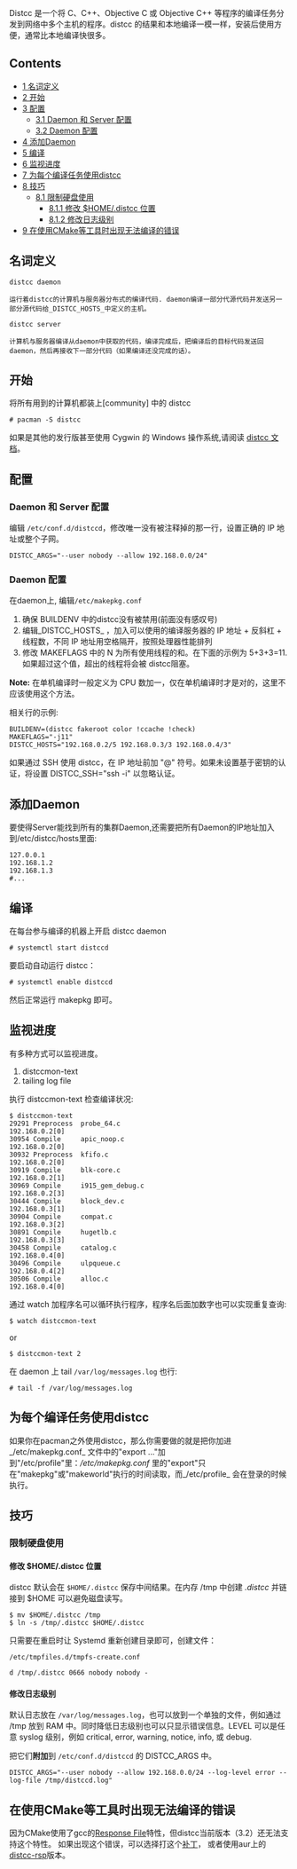Distcc 是一个将 C、C++、Objective C 或 Objective C++ 等程序的编译任务分发到网络中多个主机的程序。distcc 的结果和本地编译一模一样，安装后使用方便，通常比本地编译快很多。

## Contents

*   [1 名词定义](#.E5.90.8D.E8.AF.8D.E5.AE.9A.E4.B9.89)
*   [2 开始](#.E5.BC.80.E5.A7.8B)
*   [3 配置](#.E9.85.8D.E7.BD.AE)
    *   [3.1 Daemon 和 Server 配置](#Daemon_.E5.92.8C_Server_.E9.85.8D.E7.BD.AE)
    *   [3.2 Daemon 配置](#Daemon_.E9.85.8D.E7.BD.AE)
*   [4 添加Daemon](#.E6.B7.BB.E5.8A.A0Daemon)
*   [5 编译](#.E7.BC.96.E8.AF.91)
*   [6 监视进度](#.E7.9B.91.E8.A7.86.E8.BF.9B.E5.BA.A6)
*   [7 为每个编译任务使用distcc](#.E4.B8.BA.E6.AF.8F.E4.B8.AA.E7.BC.96.E8.AF.91.E4.BB.BB.E5.8A.A1.E4.BD.BF.E7.94.A8distcc)
*   [8 技巧](#.E6.8A.80.E5.B7.A7)
    *   [8.1 限制硬盘使用](#.E9.99.90.E5.88.B6.E7.A1.AC.E7.9B.98.E4.BD.BF.E7.94.A8)
        *   [8.1.1 修改 $HOME/.distcc 位置](#.E4.BF.AE.E6.94.B9_.24HOME.2F.distcc_.E4.BD.8D.E7.BD.AE)
        *   [8.1.2 修改日志级别](#.E4.BF.AE.E6.94.B9.E6.97.A5.E5.BF.97.E7.BA.A7.E5.88.AB)
*   [9 在使用CMake等工具时出现无法编译的错误](#.E5.9C.A8.E4.BD.BF.E7.94.A8CMake.E7.AD.89.E5.B7.A5.E5.85.B7.E6.97.B6.E5.87.BA.E7.8E.B0.E6.97.A0.E6.B3.95.E7.BC.96.E8.AF.91.E7.9A.84.E9.94.99.E8.AF.AF)

## 名词定义

	distcc daemon

	运行着distcc的计算机与服务器分布式的编译代码. daemon编译一部分代源代码并发送另一部分源代码给_DISTCC_HOSTS_中定义的主机。

	distcc server

	计算机与服务器编译从daemon中获取的代码，编译完成后，把编译后的目标代码发送回daemon，然后再接收下一部分代码（如果编译还没完成的话）。

## 开始

将所有用到的计算机都装上[community] 中的 distcc

```
# pacman -S distcc

```

如果是其他的发行版甚至使用 Cygwin 的 Windows 操作系统,请阅读 [distcc 文档](http://distcc.samba.org/doc.html)。

## 配置

### Daemon 和 Server 配置

编辑 `/etc/conf.d/distccd`，修改唯一没有被注释掉的那一行，设置正确的 IP 地址或整个子网。

```
DISTCC_ARGS="--user nobody --allow 192.168.0.0/24"

```

### Daemon 配置

在daemon上, 编辑`/etc/makepkg.conf`

1.  确保 BUILDENV 中的distcc没有被禁用(前面没有感叹号)
2.  编辑_DISTCC_HOSTS_ ，加入可以使用的编译服务器的 IP 地址 + 反斜杠 + 线程数，不同 IP 地址用空格隔开，按照处理器性能排列
3.  修改 MAKEFLAGS 中的 N 为所有使用线程的和。在下面的示例为 5+3+3=11\. 如果超过这个值，超出的线程将会被 distcc阻塞。

**Note:** 在单机编译时一般定义为 CPU 数加一，仅在单机编译时才是对的，这里不应该使用这个方法。

相关行的示例:

```
BUILDENV=(distcc fakeroot color !ccache !check)
MAKEFLAGS="-j11"
DISTCC_HOSTS="192.168.0.2/5 192.168.0.3/3 192.168.0.4/3"

```

如果通过 SSH 使用 distcc，在 IP 地址前加 "@" 符号。如果未设置基于密钥的认证，将设置 DISTCC_SSH="ssh -i" 以忽略认证。

## 添加Daemon

要使得Server能找到所有的集群Daemon,还需要把所有Daemon的IP地址加入到/etc/distcc/hosts里面:

```
127.0.0.1
192.168.1.2
192.168.1.3
#...

```

## 编译

在每台参与编译的机器上开启 distcc daemon

```
# systemctl start distccd

```

要启动自动运行 distcc：

```
# systemctl enable distccd

```

然后正常运行 makepkg 即可。

## 监视进度

有多种方式可以监视进度。

1.  distccmon-text
2.  tailing log file

执行 distccmon-text 检查编译状况:

```
$ distccmon-text
29291 Preprocess  probe_64.c                                 192.168.0.2[0]
30954 Compile     apic_noop.c                                192.168.0.2[0]
30932 Preprocess  kfifo.c                                    192.168.0.2[0]
30919 Compile     blk-core.c                                 192.168.0.2[1]
30969 Compile     i915_gem_debug.c                           192.168.0.2[3]
30444 Compile     block_dev.c                                192.168.0.3[1]
30904 Compile     compat.c                                   192.168.0.3[2]
30891 Compile     hugetlb.c                                  192.168.0.3[3]
30458 Compile     catalog.c                                  192.168.0.4[0]
30496 Compile     ulpqueue.c                                 192.168.0.4[2]
30506 Compile     alloc.c                                    192.168.0.4[0]

```

通过 watch 加程序名可以循环执行程序，程序名后面加数字也可以实现重复查询:

```
$ watch distccmon-text

```

or

```
$ distccmon-text 2

```

在 daemon 上 tail `/var/log/messages.log` 也行:

```
# tail -f /var/log/messages.log

```

## 为每个编译任务使用distcc

如果你在pacman之外使用distcc，那么你需要做的就是把你加进_/etc/makepkg.conf_ 文件中的"export ..."加到"/etc/profile"里：_/etc/makepkg.conf_ 里的"export"只在"makepkg"或"makeworld"执行的时间读取，而_/etc/profile_ 会在登录的时候执行。

## 技巧

### 限制硬盘使用

#### 修改 $HOME/.distcc 位置

distcc 默认会在 `$HOME/.distcc` 保存中间结果。在内存 /tmp 中创建 _.distcc_ 并链接到 $HOME 可以避免磁盘读写。

```
$ mv $HOME/.distcc /tmp
$ ln -s /tmp/.distcc $HOME/.distcc

```

只需要在重启时让 Systemd 重新创建目录即可，创建文件：

 ` /etc/tmpfiles.d/tmpfs-create.conf ` 

```
d /tmp/.distcc 0666 nobody nobody -

```

#### 修改日志级别

默认日志放在 `/var/log/messages.log`，也可以放到一个单独的文件，例如通过 /tmp 放到 RAM 中。同时降低日志级别也可以只显示错误信息。LEVEL 可以是任意 syslog 级别，例如 critical, error, warning, notice, info, 或 debug.

把它们**附加**到 `/etc/conf.d/distccd` 的 DISTCC_ARGS 中。

```
DISTCC_ARGS="--user nobody --allow 192.168.0.0/24 --log-level error --log-file /tmp/distccd.log"

```

## 在使用CMake等工具时出现无法编译的错误

因为CMake使用了gcc的[Response File](http://gcc.gnu.org/wiki/Response_Files)特性，但distcc当前版本（3.2）还无法支持这个特性。 如果出现这个错误，可以选择打这个[补丁](http://code.google.com/p/distcc/issues/detail?id=85&q=response)， 或者使用aur上的[distcc-rsp](https://aur.archlinux.org/packages/distcc-rsp/)版本。